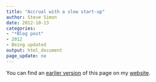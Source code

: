 ```yaml
---
title: "Accrual with a slow start-up"
author: Steve Simon
date: 2012-10-13
categories:
- "*Blog post"
- 2012
- Being updated
output: html_document
page_update: no
---
```


You can find an [earlier version][sim1] of this page on my [website][sim2].

[sim1]: http://www.pmean.com/12/startup.html
[sim2]: http://www.pmean.com
